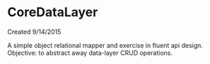 # CoreDataLayer

Created 9/14/2015

A simple object relational mapper and exercise in fluent api design.
Objective: to abstract away data-layer CRUD operations.

